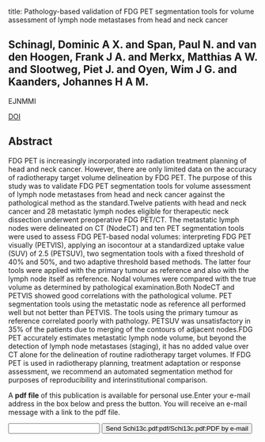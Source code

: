 title: Pathology-based validation of FDG PET segmentation tools for volume assessment of lymph node metastases from head and neck cancer

## Schinagl, Dominic A X. and Span, Paul N. and van den Hoogen, Frank J A. and Merkx, Matthias A W. and Slootweg, Piet J. and Oyen, Wim J G. and Kaanders, Johannes H A M.
EJNMMI

<a href="https://doi.org/10.1007/s00259-013-2513-9">DOI</a>

## Abstract
FDG PET is increasingly incorporated into radiation treatment planning of head and neck cancer. However, there are only limited data on the accuracy of radiotherapy target volume delineation by FDG PET. The purpose of this study was to validate FDG PET segmentation tools for volume assessment of lymph node metastases from head and neck cancer against the pathological method as the standard.Twelve patients with head and neck cancer and 28 metastatic lymph nodes eligible for therapeutic neck dissection underwent preoperative FDG PET/CT. The metastatic lymph nodes were delineated on CT (NodeCT) and ten PET segmentation tools were used to assess FDG PET-based nodal volumes: interpreting FDG PET visually (PETVIS), applying an isocontour at a standardized uptake value (SUV) of 2.5 (PETSUV), two segmentation tools with a fixed threshold of 40% and 50%, and two adaptive threshold based methods. The latter four tools were applied with the primary tumour as reference and also with the lymph node itself as reference. Nodal volumes were compared with the true volume as determined by pathological examination.Both NodeCT and PETVIS showed good correlations with the pathological volume. PET segmentation tools using the metastatic node as reference all performed well but not better than PETVIS. The tools using the primary tumour as reference correlated poorly with pathology. PETSUV was unsatisfactory in 35% of the patients due to merging of the contours of adjacent nodes.FDG PET accurately estimates metastatic lymph node volume, but beyond the detection of lymph node metastases (staging), it has no added value over CT alone for the delineation of routine radiotherapy target volumes. If FDG PET is used in radiotherapy planning, treatment adaptation or response assessment, we recommend an automated segmentation method for purposes of reproducibility and interinstitutional comparison.

A <b>pdf file</b> of this publication is available for personal use.Enter your e-mail address in the box below and press the button. You will receive an e-mail message with a link to the pdf file.
<form action="sender.php">  <input type="text" name="email">  <input type="submit" value="Send Schi13c.pdf:pdf/Schi13c.pdf:PDF by e-mail"></form>